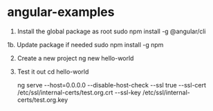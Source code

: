 # angular-examples

1. Install the global package as root
	sudo npm install -g @angular/cli

1b. Update package if needed
	sudo npm install -g npm

2. Create a new project
	ng new hello-world

3. Test it out
	cd hello-world

	ng serve --host=0.0.0.0 --disable-host-check --ssl true --ssl-cert /etc/ssl/internal-certs/test.org.crt --ssl-key /etc/ssl/internal-certs/test.org.key

